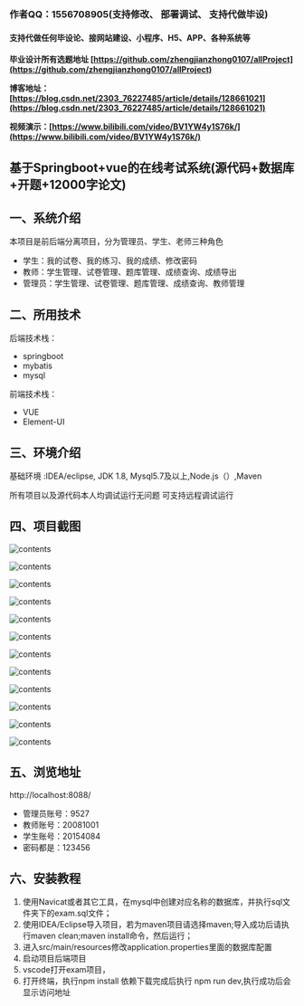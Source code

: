 ### 作者QQ：1556708905(支持修改、 部署调试、 支持代做毕设)

#### 支持代做任何毕设论、接网站建设、小程序、H5、APP、各种系统等

**毕业设计所有选题地址 [https://github.com/zhengjianzhong0107/allProject](https://github.com/zhengjianzhong0107/allProject)**

**博客地址：[https://blog.csdn.net/2303_76227485/article/details/128661021](https://blog.csdn.net/2303_76227485/article/details/128661021)**

**视频演示：[https://www.bilibili.com/video/BV1YW4y1S76k/](https://www.bilibili.com/video/BV1YW4y1S76k/)**

## 基于Springboot+vue的在线考试系统(源代码+数据库+开题+12000字论文)

## 一、系统介绍

本项目是前后端分离项目，分为管理员、学生、老师三种角色

- 学生：我的试卷、我的练习、我的成绩、修改密码
- 教师：学生管理、试卷管理、题库管理、成绩查询、成绩导出
- 管理员：学生管理、试卷管理、题库管理、成绩查询、教师管理

## 二、所用技术

后端技术栈：

- springboot
- mybatis
- mysql

前端技术栈：

- VUE 
- Element-UI

## 三、环境介绍

基础环境 :IDEA/eclipse, JDK 1.8, Mysql5.7及以上,Node.js（）,Maven

所有项目以及源代码本人均调试运行无问题 可支持远程调试运行

## 四、项目截图

![contents](./picture/picture1.png)

![contents](./picture/picture2.png)

![contents](./picture/picture3.png)

![contents](./picture/picture4.png)

![contents](./picture/picture5.png)

![contents](./picture/picture6.png)

![contents](./picture/picture7.png)

![contents](./picture/picture8.png)

![contents](./picture/picture9.png)

![contents](./picture/picture10.png)

![contents](./picture/picture11.png)

![contents](./picture/picture12.png)

## 五、浏览地址

http://localhost:8088/  

- 管理员账号：9527
- 教师账号：20081001
- 学生账号：20154084
- 密码都是：123456    

## 六、安装教程

1. 使用Navicat或者其它工具，在mysql中创建对应名称的数据库，并执行sql文件夹下的exam.sql文件；
2. 使用IDEA/Eclipse导入项目，若为maven项目请选择maven;导入成功后请执行maven clean;maven install命令，然后运行；
3. 进入src/main/resources修改application.properties里面的数据库配置
4. 启动项目后端项目 
5. vscode打开exam项目，
6. 打开终端，执行npm install 依赖下载完成后执行 npm run dev,执行成功后会显示访问地址

 
